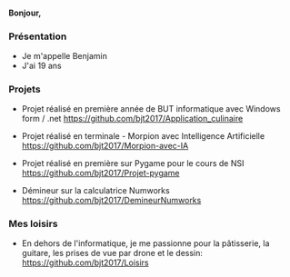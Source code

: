 #### Bonjour,

### Présentation

- Je m'appelle Benjamin
- J'ai 19 ans

### Projets

- Projet réalisé en première année de BUT informatique avec Windows form / .net
  https://github.com/bjt2017/Application_culinaire
  
- Projet réalisé en terminale - Morpion avec Intelligence Artificielle
  https://github.com/bjt2017/Morpion-avec-IA

- Projet réalisé en première sur Pygame pour le cours de NSI 
  https://github.com/bjt2017/Projet-pygame

- Démineur sur la calculatrice Numworks
  https://github.com/bjt2017/DemineurNumworks


### Mes loisirs

- En dehors de l'informatique, je me passionne pour la pâtisserie, la guitare, les prises de vue par drone et le dessin:
https://github.com/bjt2017/Loisirs
 




